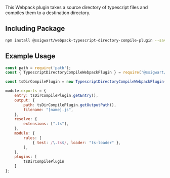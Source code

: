 This Webpack plugin takes a source directory of typescript files and compiles them to a destination directory.

## Including Package
```bash
npm install @ssigwart/webpack-typescript-directory-compile-plugin --save-dev
```

## Example Usage

```js
const path = require('path');
const { TypescriptDirectoryCompileWebpackPlugin } = require('@ssigwart/webpack-typescript-directory-compile-plugin');

const tsDirCompilePlugin = new TypescriptDirectoryCompileWebpackPlugin(path.resolve(__dirname, "./ts/web"), path.resolve(__dirname, "www/js"));

module.exports = {
	entry: tsDirCompilePlugin.getEntry(),
	output: {
		path: tsDirCompilePlugin.getOutputPath(),
		filename: "[name].js",
	},
	resolve: {
		extensions: [".ts"],
	},
	module: {
		rules: [
			{ test: /\.ts$/, loader: "ts-loader" },
		],
	},
	plugins: [
		tsDirCompilePlugin
	]
};
```
